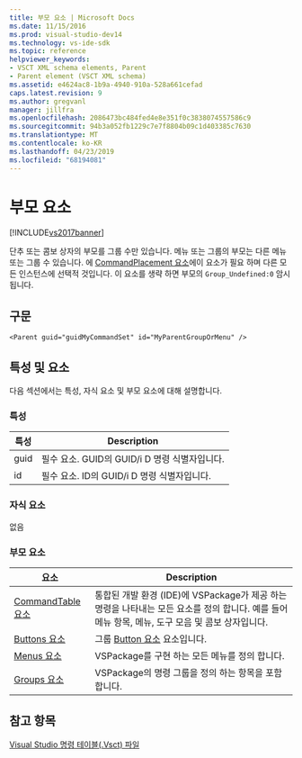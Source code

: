 ```yaml
---
title: 부모 요소 | Microsoft Docs
ms.date: 11/15/2016
ms.prod: visual-studio-dev14
ms.technology: vs-ide-sdk
ms.topic: reference
helpviewer_keywords:
- VSCT XML schema elements, Parent
- Parent element (VSCT XML schema)
ms.assetid: e4624ac8-1b9a-4940-910a-528a661cefad
caps.latest.revision: 9
ms.author: gregvanl
manager: jillfra
ms.openlocfilehash: 2086473bc484fed4e8e351f0c3838074557586c9
ms.sourcegitcommit: 94b3a052fb1229c7e7f8804b09c1d403385c7630
ms.translationtype: MT
ms.contentlocale: ko-KR
ms.lasthandoff: 04/23/2019
ms.locfileid: "68194081"
---
```

# <a name="parent-element"></a>부모 요소
[!INCLUDE[vs2017banner](../includes/vs2017banner.md)]

단추 또는 콤보 상자의 부모를 그룹 수만 있습니다. 메뉴 또는 그룹의 부모는 다른 메뉴 또는 그룹 수 있습니다. 에 [CommandPlacement 요소](../extensibility/commandplacement-element.md)에이 요소가 필요 하며 다른 모든 인스턴스에 선택적 것입니다. 이 요소를 생략 하면 부모의 `Group_Undefined:0` 암시 됩니다.  
  
## <a name="syntax"></a>구문  
  
```  
<Parent guid="guidMyCommandSet" id="MyParentGroupOrMenu" />  
```  
  
## <a name="attributes-and-elements"></a>특성 및 요소  
 다음 섹션에서는 특성, 자식 요소 및 부모 요소에 대해 설명합니다.  
  
### <a name="attributes"></a>특성  
  
|특성|Description|  
|---------------|-----------------|  
|guid|필수 요소. GUID의 GUID/i D 명령 식별자입니다.|  
|id|필수 요소. ID의 GUID/i D 명령 식별자입니다.|  
  
### <a name="child-elements"></a>자식 요소  
 없음  
  
### <a name="parent-elements"></a>부모 요소  
  
|요소|Description|  
|-------------|-----------------|  
|[CommandTable 요소](../extensibility/commandtable-element.md)|통합된 개발 환경 (IDE)에 VSPackage가 제공 하는 명령을 나타내는 모든 요소를 정의 합니다. 예를 들어 메뉴 항목, 메뉴, 도구 모음 및 콤보 상자입니다.|  
|[Buttons 요소](../extensibility/buttons-element.md)|그룹 [Button 요소](../extensibility/button-element.md) 요소입니다.|  
|[Menus 요소](../extensibility/menus-element.md)|VSPackage를 구현 하는 모든 메뉴를 정의 합니다.|  
|[Groups 요소](../extensibility/groups-element.md)|VSPackage의 명령 그룹을 정의 하는 항목을 포함 합니다.|  
  
## <a name="see-also"></a>참고 항목  
 [Visual Studio 명령 테이블(.Vsct) 파일](../extensibility/internals/visual-studio-command-table-dot-vsct-files.md)
